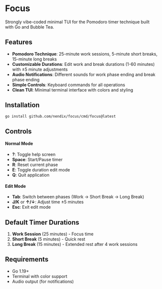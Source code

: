 # Focus

Strongly vibe-coded minimal TUI for the Pomodoro timer technique built with Go and Bubble Tea.

## Features

- **Pomodoro Technique**: 25-minute work sessions, 5-minute short breaks, 15-minute long breaks
- **Customizable Durations**: Edit work and break durations (1-60 minutes) with ±5 minute adjustments
- **Audio Notifications**: Different sounds for work phase ending and break phase ending
- **Simple Controls**: Keyboard commands for all operations
- **Clean TUI**: Minimal terminal interface with colors and styling

## Installation
```bash
go install github.com/nendix/focus/cmd/focus@latest
```

## Controls

#### Normal Mode
- **?**: Toggle help screen
- **Space**: Start/Pause timer
- **R**: Reset current phase
- **E**: Toggle duration edit mode
- **Q**: Quit application

#### Edit Mode
- **Tab**: Switch between phases (Work → Short Break → Long Break)  
- **J/K** or **↑/↓**: Adjust time ±5 minutes
- **Esc**: Exit edit mode

## Default Timer Durations

1. **Work Session** (25 minutes) - Focus time
2. **Short Break** (5 minutes) - Quick rest  
3. **Long Break** (15 minutes) - Extended rest after 4 work sessions

## Requirements

- Go 1.19+
- Terminal with color support
- Audio output (for notifications)
